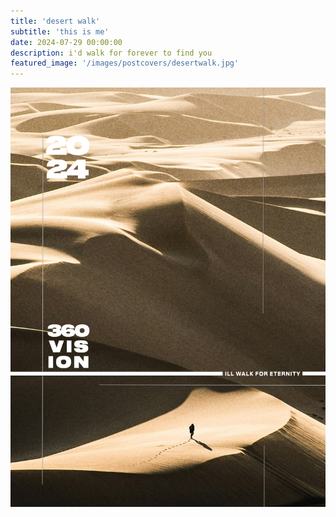 ```yaml
---
title: 'desert walk'
subtitle: 'this is me'
date: 2024-07-29 00:00:00
description: i'd walk for forever to find you
featured_image: '/images/postcovers/desertwalk.jpg'
---
```


![](/images/postcovers/desertwalk.jpg)
